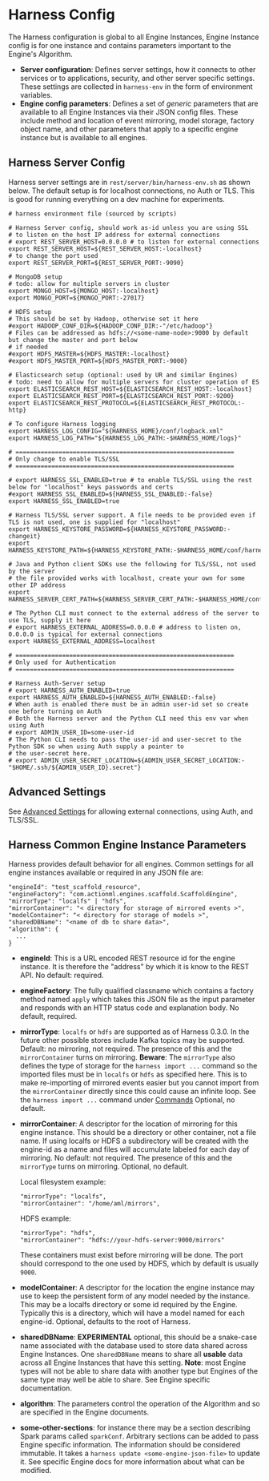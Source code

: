 # Harness Config

The Harness configuration is global to all Engine Instances, Engine Instance config is for one instance and contains parameters important to the Engine's Algorithm.

 - **Server configuration**: Defines server settings, how it connects to other services or to applications, security, and other server specific settings. These settings are collected in `harness-env` in the form of environment variables.
 - **Engine config parameters**: Defines a set of *generic* parameters that are available to all Engine Instances via their JSON config files. These include method and location of event mirroring, model storage, factory object name, and other parameters that apply to a specific engine instance but is available to all engines. 

## Harness Server Config

Harness server settings are in `rest/server/bin/harness-env.sh` as shown below. The default setup is for localhost connections, no Auth or TLS. This is good for running everything on a dev machine for experiments.

```
# harness environment file (sourced by scripts)

# Harness Server config, should work as-id unless you are using SSL
# to listen on the host IP address for external connections
# export REST_SERVER_HOST=0.0.0.0 # to listen for external connections
export REST_SERVER_HOST=${REST_SERVER_HOST:-localhost}
# to change the port used
export REST_SERVER_PORT=${REST_SERVER_PORT:-9090}

# MongoDB setup
# todo: allow for multiple servers in cluster
export MONGO_HOST=${MONGO_HOST:-localhost}
export MONGO_PORT=${MONGO_PORT:-27017}

# HDFS setup
# This should be set by Hadoop, otherwise set it here
#export HADOOP_CONF_DIR=${HADOOP_CONF_DIR:-"/etc/hadoop"}
# Files can be addressed as hdfs://<some-name-node>:9000 by default but change the master and port below
# if needed
#export HDFS_MASTER=${HDFS_MASTER:-localhost}
#export HDFS_MASTER_PORT=${HDFS_MASTER_PORT:-9000}

# Elasticsearch setup (optional: used by UR and similar Engines)
# todo: need to allow for multiple servers for cluster operation of ES
export ELASTICSEARCH_REST_HOST=${ELASTICSEARCH_REST_HOST:-localhost}
export ELASTICSEARCH_REST_PORT=${ELASTICSEARCH_REST_PORT:-9200}
export ELASTICSEARCH_REST_PROTOCOL=${ELASTICSEARCH_REST_PROTOCOL:-http}

# To configure Harness logging
export HARNESS_LOG_CONFIG="${HARNESS_HOME}/conf/logback.xml"
export HARNESS_LOG_PATH="${HARNESS_LOG_PATH:-$HARNESS_HOME/logs}"

# =============================================================
# Only change to enable TLS/SSL
# =============================================================

# export HARNESS_SSL_ENABLED=true # to enable TLS/SSL using the rest below for "localhost" keys passwords and certs
#export HARNESS_SSL_ENABLED=${HARNESS_SSL_ENABLED:-false}
export HARNESS_SSL_ENABLED=true

# Harness TLS/SSL server support. A file needs to be provided even if TLS is not used, one is supplied for "localhost"
export HARNESS_KEYSTORE_PASSWORD=${HARNESS_KEYSTORE_PASSWORD:-changeit}
export HARNESS_KEYSTORE_PATH=${HARNESS_KEYSTORE_PATH:-$HARNESS_HOME/conf/harness.jks}

# Java and Python client SDKs use the following for TLS/SSL, not used by the server
# the file provided works with localhost, create your own for some other IP address
export HARNESS_SERVER_CERT_PATH=${HARNESS_SERVER_CERT_PATH:-$HARNESS_HOME/conf/harness.pem}

# The Python CLI must connect to the external address of the server to use TLS, supply it here
# export HARNESS_EXTERNAL_ADDRESS=0.0.0.0 # address to listen on, 0.0.0.0 is typical for external connections
export HARNESS_EXTERNAL_ADDRESS=localhost

# =============================================================
# Only used for Authentication
# =============================================================

# Harness Auth-Server setup
# export HARNESS_AUTH_ENABLED=true
export HARNESS_AUTH_ENABLED=${HARNESS_AUTH_ENABLED:-false}
# When auth is enabled there must be an admin user-id set so create one before turning on Auth
# Both the Harness server and the Python CLI need this env var when using Auth
# export ADMIN_USER_ID=some-user-id
# The Python CLI needs to pass the user-id and user-secret to the Python SDK so when using Auth supply a pointer to
# the user-secret here.
# export ADMIN_USER_SECRET_LOCATION=${ADMIN_USER_SECRET_LOCATION:-"$HOME/.ssh/${ADMIN_USER_ID}.secret"}
```

## Advanced Settings

See [Advanced Settings](advanced_settings.md) for allowing external connections, using Auth, and TLS/SSL.

## Harness Common Engine Instance Parameters

Harness provides default behavior for all engines. Common settings for all engine instances available or required in any JSON file are:

```
"engineId": "test_scaffold_resource",
"engineFactory": "com.actionml.engines.scaffold.ScaffoldEngine",
"mirrorType": "localfs" | "hdfs",
"mirrorContainer": "< directory for storage of mirrored events >",
"modelContainer": "< directory for storage of models >",
"sharedDBName": "<name of db to share data>",
"algorithm": {
  ...
}
```

 - **engineId**: This is a URL encoded REST resource id for the engine instance. It is therefore the "address" by which it is know to the REST API. No default: required.

 - **engineFactory**: The fully qualified classname which contains a factory method named `apply` which takes this JSON file as the input parameter and responds with an HTTP status code and explanation body. No default, required.

 - **mirrorType**: `localfs` or `hdfs` are supported as of Harness 0.3.0. In the future other possible stores include Kafka topics may be supported. Default: no mirroring, not required. The presence of this and the `mirrorContainer` turns on mirroring. **Beware**: The `mirrorType` also defines the type of storage for the `harness import ...` command so the imported files must be in `localfs` or `hdfs` as specified here. This is to make re-importing of mirrored events easier but you cannot import from the `mirrorContainer` directly since this could cause an infinite loop. See the `harness import ...` command under [Commands](commands.md) Optional, no default.
 
 - **mirrorContainer**: A descriptor for the location of mirroring for this engine instance. This should be a directory or other container, not a file name. If using localfs or HDFS a subdirectory will be created with the engine-id as a name and files will accumulate labeled for each day of mirroring. No default: not required. The presence of this and the `mirrorType` turns on mirroring.  Optional, no default.

    Local filesystem example:
    
    ```
    "mirrorType": "localfs",
    "mirrorContainer": "/home/aml/mirrors",
    ```
    
    HDFS example:
    
    ```
    "mirrorType": "hdfs",
    "mirrorContainer": "hdfs://your-hdfs-server:9000/mirrors"
    ```
    
    These containers must exist before mirroring will be done. The port should correspond to the one used by HDFS, which by default is usually `9000`.
    
 - **modelContainer**: A descriptor for the location the engine instance may use to keep the persistent form of any model needed by the instance. This may be a localfs directory or some id required by the Engine. Typically this is a directory, which will have a model named for each engine-id. Optional, defaults to the root of Harness.

 - **sharedDBName**: **EXPERIMENTAL** optional, this should be a snake-case name associated with the database used to store data shared across Engine Instances. One `sharedDBName` means to share all **usable** data across all Engine Instances that have this setting. **Note**: most Engine types will not be able to share data with another type but Engines of the same type may well be able to share. See Engine specific documentation.

 - **algorithm**: The parameters control the operation of the Algorithm and so are specified in the Engine documents.

 - **some-other-sections**: for instance there may be a section describing Spark params called `sparkConf`. Arbitrary sections can be added to pass Engine specific information. The information should be considered immutable. It takes a `harness update <some-engine-json-file>` to update it. See specific Engine docs for more information about what can be modified.